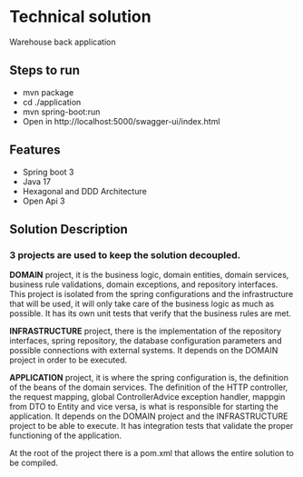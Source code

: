 # Technical solution

Warehouse back application

## Steps to run
- mvn package
- cd ./application
- mvn spring-boot:run
- Open in http://localhost:5000/swagger-ui/index.html

## Features
- Spring boot 3
- Java 17
- Hexagonal and DDD Architecture
- Open Api 3

## Solution Description

### 3 projects are used to keep the solution decoupled.

**DOMAIN** project, it is the business logic, domain entities, domain services, business rule validations, domain exceptions, and repository interfaces. This project is isolated from the spring configurations and the infrastructure that will be used, it will only take care of the business logic as much as possible. It has its own unit tests that verify that the business rules are met.

**INFRASTRUCTURE** project, there is the implementation of the repository interfaces, spring repository, the database configuration parameters and possible connections with external systems. It depends on the DOMAIN project in order to be executed.

**APPLICATION** project, it is where the spring configuration is, the definition of the beans of the domain services. The definition of the HTTP controller, the request mapping, global ControllerAdvice exception handler, mappgin from DTO to Entity and vice versa, is what is responsible for starting the application. It depends on the DOMAIN project and the INFRASTRUCTURE project to be able to execute. It has integration tests that validate the proper functioning of the application.

At the root of the project there is a pom.xml that allows the entire solution to be compiled.
